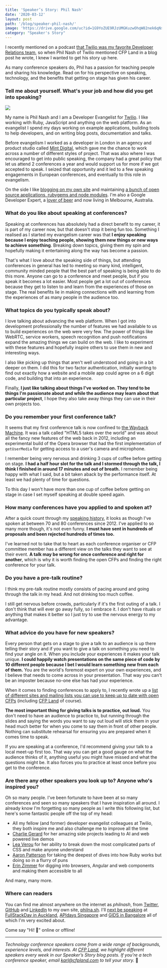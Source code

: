 ```yaml
---
title: 'Speaker’s Story: Phil Nash'
date: '2020-03-12'
layout: post
path: '/blog/speaker-phil-nash/'
image: 'https://drive.google.com/uc?id=1G9YoZUE9RJzUMGKuzwOhqW82nek6qNsj'
category: "Speaker's Story"
---
```


I recently mentioned on a podcast [that Twilio was my favorite Developer Relations team](https://soundcloud.com/technicallytrue/career-advancement-through-public-speaking-karl-hughes), so when Phil Nash of Twilio mentioned CFP Land in a blog post he wrote, I knew I wanted to get his story up here.

As many conference speakers do, Phil has a passion for teaching people and sharing his knowledge. Read on for his perspective on speaking, technology, and the benefits that getting on stage has given his career.

<!--more-->

### Tell me about yourself. What's your job and how did you get into speaking?

<img src="https://drive.google.com/uc?id=1G9YoZUE9RJzUMGKuzwOhqW82nek6qNsj" class="right" />

My name is Phil Nash and I am a Developer Evangelist for [Twilio](https://www.twilio.com). I like working with Ruby, JavaScript and anything on the web platform. As an evangelist I spend my days working on example applications, building tools to help developers, and on writing blog posts, documentation and talks.

Before evangelism I worked as a developer in London in an agency and product studio called [Mint Digital](https://mintdigital.com/), which gave me the chance to work across a number of different styles of project. That was also where I was encouraged to get into public speaking, the company had a great policy that let us attend 2 conferences a year and would support us for more if we got accepted to speak. I seized that opportunity and it led to a few speaking engagements in European conferences, and eventually to this role in evangelism.

On the side I like [blogging on my own site](https://philna.sh/blog/) and maintaining [a bunch of open source applications, rubygems and node modules](https://github.com/philnash?tab=repositories). I'm also a Google Developer Expert, a [lover of beer](https://untappd.com/user/philnash) and now living in Melbourne, Australia.

### What do you like about speaking at conferences?

Speaking at conferences has absolutely had a direct benefit to my career, it is part of my career now, but that doesn't stop it being fun too. Something I realised as I started my evangelism career was that **I enjoy speaking because I enjoy teaching people, showing them new things or new ways to achieve something**. Breaking down topics, giving them my spin and hopefully making it entertaining along the way has become a passion.

That's what I love about the speaking side of things, but attending conferences in general has led to meeting so many kind, intelligent, community minded people that the best part of speaking is being able to do this more. Anyone can go to a conference and meet people, but if you speak it becomes a lot easier. Most people get a lot out of conferences because they get to listen to and learn from the experiences of those on stage. The real benefits lie in making connections with and learning from the experiences of as many people in the audience too.

### What topics do you typically speak about?

I love talking about advancing the web platform. When I got into development professionally the number of features we had available to us to build experiences on the web were very few. The power of things like WebRTC, service workers, speech recognition and push notifications expand the amazing things we can build on the web. I like to experiment with these features and hopefully inspire others to use them in new and interesting ways.

I also like picking up things that aren't well understood and going in a bit deeper on them. I did this for two factor authentication, initially wanting to find out exactly how a website and a mobile app could agree on a 6 digit code, and building that into an experience.

Finally, **I just like talking about things I've worked on. They tend to be things I'm passionate about and while the audience may learn about that particular project**, I hope they also take away things they can use in their own projects too.

### Do you remember your first conference talk?

It seems that my first conference talk is now confined to [the Wayback Machine](https://web.archive.org/web/20160809165416/http://devslovebacon.com/conferences/bacon-2012/talks/html5-takes-over-the-world). It was a talk called "HTML5 takes over the world" and was about all the fancy new features of the web back in 2012, including an experimental build of the Opera browser that had the first implementation of `getUserMedia` for getting access to a user's camera and microphone.

I remember being very nervous and drinking 3 cups of coffee before getting on stage. **I had a half hour slot for the talk and I stormed through the talk, I think I finished in around 17 minutes and out of breath.** I remember being happy with what I said, but a bit taken aback by the performance itself. At least we had plenty of time for questions.

To this day I won't have more than one cup of coffee before getting on stage in case I set myself speaking at double speed again.

### How many conferences have you applied to and spoken at?

After a quick count through my [speaking history](https://philna.sh/speaking/history), it looks as though I've spoken at between 70 and 80 conferences since 2012. I've applied to so many more though, it's not even funny. **I must have sent in hundreds of proposals and been rejected hundreds of times too.**

I've learned not to take that to heart as each conference organiser or CFP committee member has a different view on the talks they want to see at their event. **A talk may be wrong for once conference and right for another**, which is why it is worth finding the open CFPs and finding the right conference for your talk.

### Do you have a pre-talk routine?

I think my pre-talk routine mostly consists of pacing around and going through the talk in my head. And not drinking too much coffee.

I still get nervous before crowds, particularly if it's the first outing of a talk. I don't think that will ever go away fully, so I embrace it. I don't have rituals or anything that makes it better so I just try to use the nervous energy to my advantage.

### What advice do you have for new speakers?

Every person that gets on a stage to give a talk to an audience is up there telling their story and if you want to give a talk on something you need to find your angle on it. When you include your experiences it makes your talk unique. **I could happily watch presentations on the same piece of code by 10 different people because I bet I would learn something new from each of them.** You are the world's foremost expert on your own experiences, and I believe that needs to come across in your presentation. That way you can't be an imposter because no-one else has had your experience.

When it comes to finding conferences to apply to, I recently wrote up a [list of different sites and mailing lists you can use to keep up to date with open CFPs](https://philna.sh/blog/2020/01/29/how-to-find-cfps-for-developer-conferences/) (including [CFP Land](https://www.cfpland.com/) of course).

**The most important thing for giving talks is to practice, out loud.** You don't need to have an audience to practice to, but running through the slides and saying the words you want to say out loud will stick them in your head much better for when you come to say them in front of other people. Nothing can substitute rehearsal for ensuring you are prepared when it comes time to speak.

If you are speaking at a conference, I'd recommend giving your talk to a local meet-up first too. That way you can get a good gauge on what the audience thinks of it, anything useful you might have missed and what the questions might be. It also forces you to practice at least once before you get to the conference.

### Are there any other speakers you look up to? Anyone who's inspired you?

Oh so many people. I've been fortunate to have been at so many conferences and seen so many speakers that I have inspiration all around. I already know I'm forgetting so many people as I write this following list, but here's some fantastic people off the top of my head:

- All my fellow (and former) developer evangelist colleagues at Twilio, they both inspire me and also challenge me to improve all the time
- [Charlie Gerard](https://twitter.com/devdevcharlie) for her amazing side projects leading to AI and web powered live demos
- [Lea Verou](https://twitter.com/LeaVerou) for her ability to break down the most complicated parts of CSS and make anyone understand
- [Aaron Patterson](https://twitter.com/tenderlove) for taking the deepest of dives into how Ruby works but doing so in a flurry of puns
- [Erin Zimmer](https://twitter.com/erinjzimmer) for digging into browsers, Angular and web components and making them accessible to all

And many, many more.

### Where can readers

You can find me almost anywhere on the internet as _philnash_, from [Twitter](https://twitter.com/philnash), [GitHub](https://github.com/philnash) and [LinkedIn](https://www.linkedin.com/in/philnash/) to my own site, [philna.sh](https://philna.sh). I'll [next be speaking](https://philna.sh/speaking/) at [FullStackDay in Auckland](https://www.fullstackday.com/2020/), [APIdays Singapore](https://www.apidays.co/singapore) and [GIDS in Bangalore](https://developersummit.com/india/session.html?insert=PhilNash&type=WEB) all of which I'm very excited about.

Come say "Hi! 👋" online or offline!

---

_Technology conference speakers come from a wide range of backgrounds, experience levels, and interests. At [CFP Land](https://www.cfpland.com/), we highlight different speakers every week in our Speaker’s Story blog posts. If you’re a tech conference speaker, email [karl@cfpland.com](mailto:karl@cfpland.com) to tell your story._ 💌
